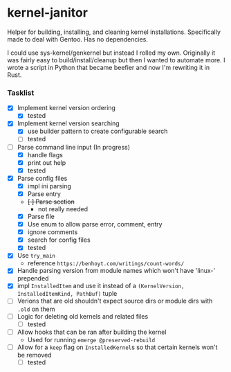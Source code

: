 # kernel-janitor
Helper for building, installing, and cleaning kernel installations. Specifically made to deal with Gentoo. 
Has no dependencies.

I could use sys-kernel/genkernel but instead I rolled my own. Originally it was fairly easy to build/install/cleanup but then I wanted
to automate more. I wrote a script in Python that became beefier and now I'm rewriting it in Rust.

### Tasklist
* [x] Implement kernel version ordering
    - [x] tested
* [x] Implement kernel version searching
    - [x] use builder pattern to create configurable search
    - [ ] tested
* [ ] Parse command line input (In progress)
    - [x] handle flags
    - [x] print out help
    - [x] tested
* [x] Parse config files
    - [x] impl ini parsing
    - [x] Parse entry
    - ~~[ ] Parse section~~
        - not really needed
    - [x] Parse file
    - [x] Use enum to allow parse error, comment, entry
    - [x] ignore comments
    - [x] search for config files
    - [x] tested
* [x] Use `try_main`
    - reference `https://benhoyt.com/writings/count-words/`
* [x] Handle parsing version from module names which won't have 'linux-' prepended
* [x] impl `InstalledItem` and use it instead of a `(KernelVersion, InstalledItemKind, PathBuf)` tuple
* [ ] Verions that are old shouldn't expect source dirs or module dirs with `.old` on them
* [ ] Logic for deleting old kernels and related files
    - [ ] tested
* [ ] Allow hooks that can be ran after building the kernel
    - Used for running `emerge @preserved-rebuild`
* [ ] Allow for a `keep` flag on `InstalledKernel`s so that certain kernels won't be removed
    - [ ] tested